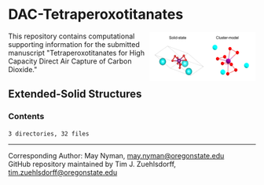 # DAC-Tetraperoxotitanates &nbsp; 

<img align="right" src='https://github.com/tjz21/DAC_peroxovanadates/blob/main/model_comparison.png' width = "216" height = "100">

This repository contains computational supporting information for the submitted manuscript "Tetraperoxotitanates for High Capacity Direct Air Capture of Carbon Dioxide."

## Extended-Solid Structures
### Contents

```
3 directories, 32 files
```
---
Corresponding Author: May Nyman, may.nyman@oregonstate.edu <br>
GitHub repository maintained by Tim J. Zuehlsdorff, tim.zuehlsdorff@oregonstate.edu

